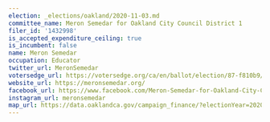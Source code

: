 ```yaml
---
election: _elections/oakland/2020-11-03.md
committee_name: Meron Semedar for Oakland City Council District 1
filer_id: '1432998'
is_accepted_expenditure_ceiling: true
is_incumbent: false
name: Meron Semedar
occupation: Educator
twitter_url: MeronSemedar
votersedge_url: https://votersedge.org/ca/en/ballot/election/87-f810b9/address/null/zip/94611/contests/contest/21267/candidate/151394?cty=ca%2falm
website_url: https://meronsemedar.org/
facebook_url: https://www.facebook.com/Meron-Semedar-for-Oakland-City-Council-District-3-608325869824125/
instagram_url: meronsemedar
map_url: https://data.oaklandca.gov/campaign_finance/?electionYear=2020&candidates=COAK-155182&since=2019-01-01&until=2020-10-23
---
```

